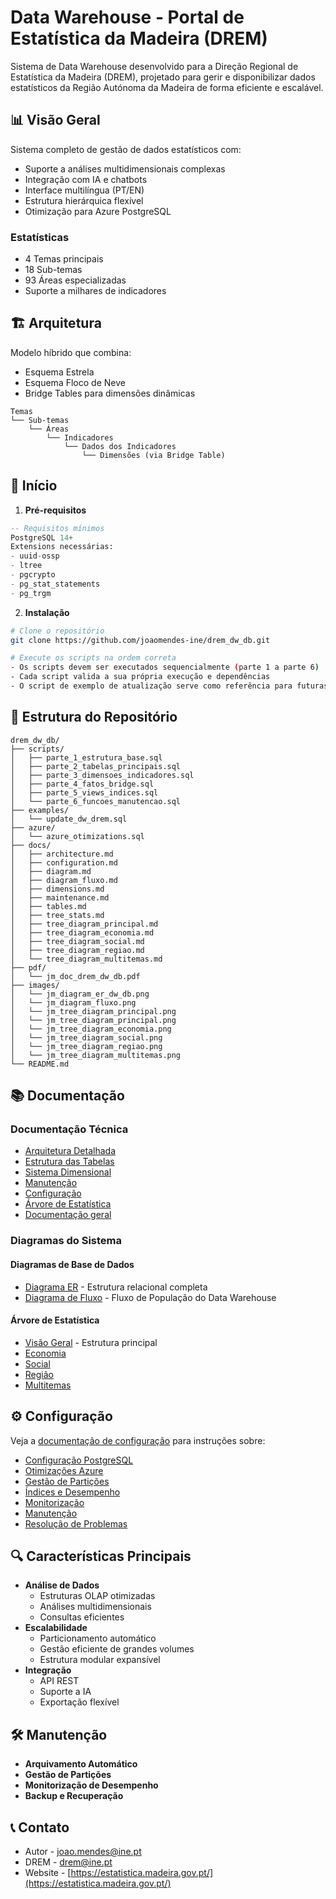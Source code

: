 # Data Warehouse - Portal de Estatística da Madeira (DREM)

Sistema de Data Warehouse desenvolvido para a Direção Regional de Estatística da Madeira (DREM), projetado para gerir e disponibilizar dados estatísticos da Região Autónoma da Madeira de forma eficiente e escalável.

## 📊 Visão Geral
Sistema completo de gestão de dados estatísticos com:
- Suporte a análises multidimensionais complexas
- Integração com IA e chatbots
- Interface multilíngua (PT/EN)
- Estrutura hierárquica flexível
- Otimização para Azure PostgreSQL

### Estatísticas
- 4 Temas principais
- 18 Sub-temas
- 93 Áreas especializadas
- Suporte a milhares de indicadores

## 🏗️ Arquitetura
Modelo híbrido que combina:
- Esquema Estrela
- Esquema Floco de Neve
- Bridge Tables para dimensões dinâmicas

```
Temas
└── Sub-temas
    └── Áreas
        └── Indicadores
            └── Dados dos Indicadores
                └── Dimensões (via Bridge Table)
```

## 🚀 Início
1. **Pré-requisitos**
```sql
-- Requisitos mínimos
PostgreSQL 14+
Extensions necessárias:
- uuid-ossp
- ltree
- pgcrypto
- pg_stat_statements
- pg_trgm
```

2. **Instalação**
```bash
# Clone o repositório
git clone https://github.com/joaomendes-ine/drem_dw_db.git

# Execute os scripts na ordem correta
- Os scripts devem ser executados sequencialmente (parte 1 a parte 6)
- Cada script valida a sua própria execução e dependências
- O script de exemplo de atualização serve como referência para futuras atualizações
```

## 📁 Estrutura do Repositório
```
drem_dw_db/
├── scripts/
│   ├── parte_1_estrutura_base.sql
│   ├── parte_2_tabelas_principais.sql
│   ├── parte_3_dimensoes_indicadores.sql
│   ├── parte_4_fatos_bridge.sql
│   ├── parte_5_views_indices.sql
│   └── parte_6_funcoes_manutencao.sql
├── examples/
│   └── update_dw_drem.sql
├── azure/
│   └── azure_otimizations.sql
├── docs/
│   ├── architecture.md
│   ├── configuration.md
│   ├── diagram.md
│   ├── diagram_fluxo.md
│   ├── dimensions.md
│   ├── maintenance.md
│   ├── tables.md
│   ├── tree_stats.md
│   ├── tree_diagram_principal.md
│   ├── tree_diagram_economia.md
│   ├── tree_diagram_social.md
│   ├── tree_diagram_regiao.md
│   └── tree_diagram_multitemas.md
├── pdf/
│   └── jm_doc_drem_dw_db.pdf
├── images/
│   └── jm_diagram_er_dw_db.png
│   └── jm_diagram_fluxo.png
│   └── jm_tree_diagram_principal.png
│   └── jm_tree_diagram_principal.png
│   └── jm_tree_diagram_economia.png
│   └── jm_tree_diagram_social.png
│   └── jm_tree_diagram_regiao.png
│   └── jm_tree_diagram_multitemas.png
└── README.md
```

## 📚 Documentação
### Documentação Técnica
- [Arquitetura Detalhada](./docs/architecture.md)
- [Estrutura das Tabelas](./docs/tables.md)
- [Sistema Dimensional](./docs/dimensions.md)
- [Manutenção](./docs/maintenance.md)
- [Configuração](./docs/configuration.md)
- [Árvore de Estatística](./docs/tree_stats.md)
- [Documentação geral](./pdf/jm_doc_drem_dw_db.pdf)

### Diagramas do Sistema
#### Diagramas de Base de Dados
- [Diagrama ER](./docs/diagram.md) - Estrutura relacional completa
- [Diagrama de Fluxo](./docs/diagram_fluxo.md) - Fluxo de População do Data Warehouse

#### Árvore de Estatística
- [Visão Geral](./docs/tree_diagram_principal.md) - Estrutura principal
- [Economia](./docs/tree_diagram_economia.md)
- [Social](./docs/tree_diagram_social.md)
- [Região](./docs/tree_diagram_regiao.md)
- [Multitemas](./docs/tree_diagram_multitemas.md)

## ⚙️ Configuração
Veja a [documentação de configuração](./docs/configuration.md) para instruções sobre:
- [Configuração PostgreSQL](./docs/configuration.md#1-configurações-base)
- [Otimizações Azure](./docs/configuration.md#2-otimizações-azure)
- [Gestão de Partições](./docs/configuration.md#3-gestão-de-partições)
- [Índices e Desempenho](./docs/configuration.md#4-índices-e-performance)
- [Monitorização](./docs/configuration.md#5-monitorização)
- [Manutenção](./docs/configuration.md#6-manutenção)
- [Resolução de Problemas](./docs/configuration.md#7-resolução-de-problemas)

## 🔍 Características Principais
- **Análise de Dados**
  - Estruturas OLAP otimizadas
  - Análises multidimensionais
  - Consultas eficientes
- **Escalabilidade**
  - Particionamento automático
  - Gestão eficiente de grandes volumes
  - Estrutura modular expansível
- **Integração**
  - API REST
  - Suporte a IA
  - Exportação flexível

## 🛠️ Manutenção
- **Arquivamento Automático**
- **Gestão de Partições**
- **Monitorização de Desempenho**
- **Backup e Recuperação**

## 📞 Contato
- Autor - joao.mendes@ine.pt
- DREM - drem@ine.pt
- Website - [https://estatistica.madeira.gov.pt/](https://estatistica.madeira.gov.pt/)